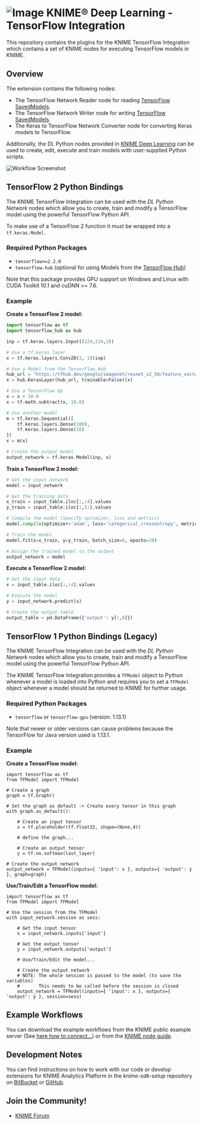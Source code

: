 # ![Image](https://www.knime.com/files/knime_logo_github_40x40_4layers.png) KNIME® Deep Learning - TensorFlow Integration

This repository contains the plugins for the KNIME TensorFlow Integration which contains a set of KNIME nodes for executing TensorFlow models in KNIME.

## Overview

The extension contains the following nodes:

* The TensorFlow Network Reader node for reading [TensorFlow SavedModels](https://www.tensorflow.org/programmers_guide/saved_model#save_and_restore_models).
* The TensorFlow Network Writer node for writing [TensorFlow SavedModels](https://www.tensorflow.org/programmers_guide/saved_model#save_and_restore_models).
* The Keras to TensorFlow Network Converter node for converting Keras models to TensorFlow.

Additionally, the DL Python nodes provided in [KNIME Deep Learning](https://www.knime.com/deeplearning) can be used to create, edit, execute and train models with user-supplied Python scripts.

![Workflow Screenshot](https://files.knime.com/sites/default/files/KNIME-TF-Screenshot.png)

## TensorFlow 2 Python Bindings

The KNIME TensorFlow Integration can be used with the _DL Python Network_ nodes which allow you to create, train and modify a TensorFlow model using the powerful TensorFlow Python API.

To make use of a TensorFlow 2 function it must be wrapped into a `tf.keras.Model`.

### Required Python Packages

* `tensorflow>=2.2.0`
* `tensorflow-hub` (optional for using Models from the [TensorFlow Hub](https://tfhub.dev))

Note that this package provides GPU support on Windows and Linux with CUDA Toolkit 10.1 and cuDNN >= 7.6.

### Example

__Create a TensorFlow 2 model:__

```python
import tensorflow as tf
import tensorflow_hub as hub

inp = tf.keras.layers.Input((224,224,3))

# Use a tf.keras layer
x = tf.keras.layers.Conv2D(3, 1)(inp)

# Use a Model from the TensorFlow Hub
hub_url = "https://tfhub.dev/google/imagenet/resnet_v2_50/feature_vector/4"
x = hub.KerasLayer(hub_url, trainable=False)(x)

# Use a TensorFlow Op
x = x + 10.0
x = tf.math.subtract(x, 10.0)

# Use another model
m = tf.keras.Sequential([
	tf.keras.layers.Dense(100),
	tf.keras.layers.Dense(10)
])
x = m(x)

# Create the output model
output_network = tf.keras.Model(inp, x)
```

__Train a TensorFlow 2 model:__

```python
# Get the input network
model = input_network

# Get the training data
x_train = input_table.iloc[:,:4].values
y_train = input_table.iloc[:,5:].values

# Compile the model (Specify optimizer, loss and metrics)
model.compile(optimizer='adam', loss='categorical_crossentropy', metrics=['accuracy'])

# Train the model
model.fit(x=x_train, y=y_train, batch_size=8, epochs=20)

# Assign the trained model to the output
output_network = model
```

__Execute a TensorFlow 2 model:__

```python
# Get the input data
x = input_table.iloc[:,:4].values

# Execute the model
y = input_network.predict(x)

# Create the output table
output_table = pd.DataFrame({'output': y[:,0]})
```

## TensorFlow 1 Python Bindings (Legacy)

The KNIME TensorFlow Integration can be used with the _DL Python Network_ nodes which allow you to create, train and modify a TensorFlow model using the powerful TensorFlow Python API.

The KNIME TensorFlow Integration provides a `TFModel` object to Python whenever a model is loaded into Python and requires you to set a `TFModel` object whenever a model should be returned to KNIME for further usage.

### Required Python Packages

* `tensorflow` or `tensorflow-gpu` (version: 1.13.1)

Note that newer or older versions can cause problems because the TensorFlow for Java version used is 1.13.1.

### Example

__Create a TensorFlow model:__

```
import tensorflow as tf
from TFModel import TFModel

# Create a graph
graph = tf.Graph()

# Set the graph as default -> Create every tensor in this graph
with graph.as_default():

    # Create an input tensor
    x = tf.placeholder(tf.float32, shape=(None,4))

    # define the graph...

    # Create an output tensor
    y = tf.nn.softmax(last_layer)

# Create the output network
output_network = TFModel(inputs={ 'input': x }, outputs={ 'output': y }, graph=graph)
```

__Use/Train/Edit a TensorFlow model:__

```
import tensorflow as tf
from TFModel import TFModel

# Use the session from the TFModel
with input_network.session as sess:

    # Get the input tensor
    x = input_network.inputs['input']

    # Get the output tensor
    y = input_network.outputs['output']

    # Use/Train/Edit the model...

    # Create the output network
    # NOTE: The whole session is passed to the model (to save the variables)
    #       This needs to be called before the session is closed
    output_network = TFModel(inputs={ 'input': x }, outputs={ 'output': y }, session=sess)
```


## Example Workflows

You can download the example workflows from the KNIME public example server (See [here how to connect...](https://www.knime.org/example-workflows)) or from the [KNIME node guide](https://www.knime.com/nodeguide/analytics/deep-learning).

## Development Notes

You can find instructions on how to work with our code or develop extensions for
KNIME Analytics Platform in the _knime-sdk-setup_ repository
on [BitBucket](https://bitbucket.org/KNIME/knime-sdk-setup)
or [GitHub](http://github.com/knime/knime-sdk-setup).

## Join the Community!

* [KNIME Forum](https://tech.knime.org/forum)
